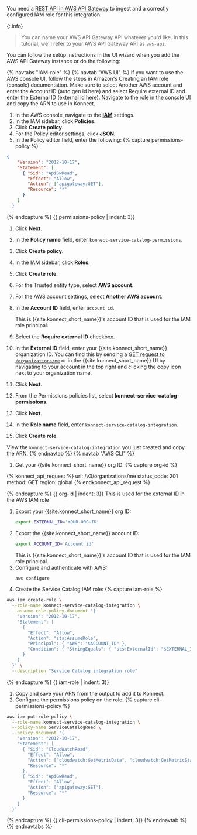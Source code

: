 You need a [REST API in AWS API Gateway](https://docs.aws.amazon.com/apigateway/latest/developerguide/api-gateway-create-api-as-simple-proxy-for-http.html#api-gateway-create-api-as-simple-proxy-for-http-build) to ingest and a correctly configured IAM role for this integration. 

{:.info}
> You can name your AWS API Gateway API whatever you'd like. In this tutorial, we'll refer to your AWS API Gateway API as `aws-api`.


You can follow the setup instructions in the UI wizard when you add the AWS API Gateway instance or do the following:

{% navtabs "IAM-role" %}
{% navtab "AWS UI" %}
If you want to use the AWS console UI, follow the steps in Amazon's Creating an IAM role (console) documentation. Make sure to select Another AWS account and enter the Account ID (auto gen id here) and select Require external ID and enter the External ID (external id here). Navigate to the role in the console UI and copy the ARN to use in Konnect.
1. In the AWS console, navigate to the [**IAM**](https://console.aws.amazon.com/iam/) settings.
1. In the IAM sidebar, click **Policies**.
1. Click **Create policy**.
1. For the Policy editor settings, click **JSON**.
1. In the Policy editor field, enter the following:
{% capture permissions-policy %}
```json
{
    "Version": "2012-10-17",
    "Statement": [
      { "Sid": "ApiGwRead",
        "Effect": "Allow",
        "Action": ["apigateway:GET"],
        "Resource": "*"
      }
    ]
  }
```
{% endcapture %}
{{ permissions-policy | indent: 3}}
1. Click **Next**.
1. In the **Policy name** field, enter `konnect-service-catalog-permissions`.
1. Click **Create policy**.
1. In the IAM sidebar, click **Roles**.
1. Click **Create role**.
1. For the Trusted entity type, select **AWS account**.
1. For the AWS account settings, select **Another AWS account**.
1. In the **Account ID** field, enter `account id`. 

   This is {{site.konnect_short_name}}'s account ID that is used for the IAM role principal.
1. Select the **Require external ID** checkbox.
1. In the **External ID** field, enter your {{site.konnect_short_name}} organization ID. You can find this by sending a [GET request to `/organizations/me`](/api/konnect/identity/#/operations/get-organizations-me) or in the {{site.konnect_short_name}} UI by navigating to your account in the top right and clicking the copy icon next to your organization name.
1. Click **Next**.
1. From the Permissions policies list, select **konnect-service-catalog-permissions**. 
1. Click **Next**.
1. In the **Role name** field, enter `konnect-service-catalog-integration`. 
1. Click **Create role**.

View the `konnect-service-catalog-integration` you just created and copy the ARN.
{% endnavtab %}
{% navtab "AWS CLI" %}
1. Get your {{site.konnect_short_name}} org ID:
{% capture org-id %}
<!--vale off-->
{% konnect_api_request %}
url: /v3/organizations/me
status_code: 201
method: GET
region: global
{% endkonnect_api_request %}
<!--vale on-->
{% endcapture %}
{{ org-id | indent: 3}}
   This is used for the external ID in the AWS IAM role
1. Export your {{site.konnect_short_name}} org ID:
   ```sh
   export EXTERNAL_ID='YOUR-ORG-ID'
   ```
1. Export the {{site.konnect_short_name}} account ID:
   ```sh
   export ACCOUNT_ID='Account id'
   ```
   This is {{site.konnect_short_name}}'s account ID that is used for the IAM role principal.
1. Configure and authenticate with AWS:
   ```sh
   aws configure
   ```
1. Create the Service Catalog IAM role:
{% capture iam-role %}
```sh
aws iam create-role \
  --role-name konnect-service-catalog-integration \
  --assume-role-policy-document '{
    "Version": "2012-10-17",
    "Statement": [
      {
        "Effect": "Allow",
        "Action": "sts:AssumeRole",
        "Principal": { "AWS": "$ACCOUNT_ID" },
        "Condition": { "StringEquals": { "sts:ExternalId": "$EXTERNAL_ID" } }
      }
    ]
  }' \
  --description "Service Catalog integration role"
```
{% endcapture %}
{{ iam-role | indent: 3}}
1. Copy and save your ARN from the output to add it to Konnect.
1. Configure the permissions policy on the role:
{% capture cli-permissions-policy %}
```sh
aws iam put-role-policy \
  --role-name konnect-service-catalog-integration \
  --policy-name ServiceCatalogRead \
  --policy-document '{
    "Version": "2012-10-17",
    "Statement": [
      { "Sid": "CloudWatchRead",
        "Effect": "Allow",
        "Action": ["cloudwatch:GetMetricData", "cloudwatch:GetMetricStatistics"],
        "Resource": "*"
      },
      { "Sid": "ApiGwRead",
        "Effect": "Allow",
        "Action": ["apigateway:GET"],
        "Resource": "*"
      }
    ]
  }'
```
{% endcapture %}
{{ cli-permissions-policy | indent: 3}}
{% endnavtab %}
{% endnavtabs %}